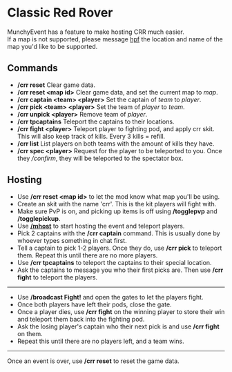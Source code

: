 # Classic Red Rover
MunchyEvent has a feature to make hosting CRR much easier.  
If a map is not supported, please message [hpf](https://hpfxd.nl/) the location and name of the map you'd like to be supported.

## Commands
- **/crr reset** Clear game data.
- **/crr reset &lt;map id&gt;** Clear game data, and set the current map to *map*.
- **/crr captain &lt;team&gt; &lt;player&gt;** Set the captain of *team* to *player*.
- **/crr pick &lt;team&gt; &lt;player&gt;** Set the team of *player* to *team*.
- **/crr unpick &lt;player&gt;** Remove team of *player*.
- **/crr tpcaptains** Teleport the captains to their locations.
- **/crr fight &lt;player&gt;** Teleport player to fighting pod, and apply crr skit. This will also keep track of kills. Every 3 kills = refill.
- **/crr list** List players on both teams with the amount of kills they have.
- **/crr spec &lt;player&gt;** Request for the player to be teleported to you. Once they */confirm*, they will be teleported to the spectator box.

## Hosting
- Use **/crr reset &lt;map id&gt;** to let the mod know what map you'll be using.
- Create an skit with the name 'crr'. This is the kit players will fight with.
- Make sure PvP is on, and picking up items is off using **/togglepvp** and **/togglepickup**.
- Use **[/mhost](../#mhost)** to start hosting the event and teleport players.
- Pick 2 captains with the **/crr captain** command. This is usually done by whoever types something in chat first.
- Tell a captain to pick 1-2 players. Once they do, use **/crr pick** to teleport them. Repeat this until there are no more players.
- Use **/crr tpcaptains** to teleport the captains to their special location.
- Ask the captains to message you who their first picks are. Then use **/crr fight** to teleport the players.
___
- Use **/broadcast Fight!** and open the gates to let the players fight.
- Once both players have left their pods, close the gate.
- Once a player dies, use **/crr fight** on the winning player to store their win and teleport them back into the fighting pod.
- Ask the losing player's captain who their next pick is and use **/crr fight** on them.
- Repeat this until there are no players left, and a team wins.
___
Once an event is over, use **/crr reset** to reset the game data.